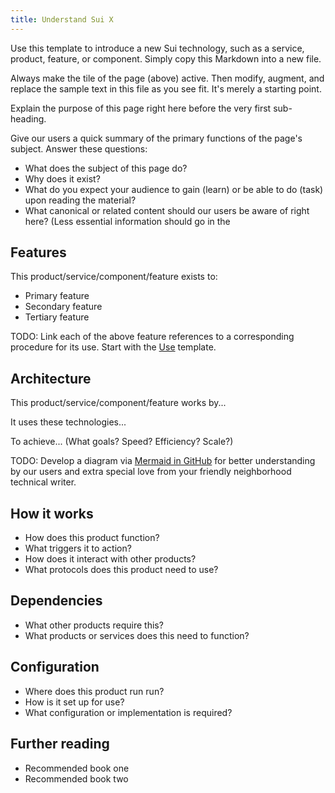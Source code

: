 ```yaml
---
title: Understand Sui X
---
```


Use this template to introduce a new Sui technology, such as a service, product, feature, or component. Simply copy this Markdown into a new file.

Always make the tile of the page (above) active. Then modify, augment, and replace the sample text in this file as you see fit. It's merely a starting point.

Explain the purpose of this page right here before the very first sub-heading.

Give our users a quick summary of the primary functions of the page's subject. Answer these questions:

* What does the subject of this page do?
* Why does it exist?
* What do you expect your audience to gain (learn) or be able to do (task) upon reading the material?
* What canonical or related content should our users be aware of right here? (Less essential information should go in the 

## Features

This product/service/component/feature exists to:

* Primary feature
* Secondary feature
* Tertiary feature

TODO: Link each of the above feature references to a corresponding
procedure for its use. Start with the [Use](use.md) template.

## Architecture

This product/service/component/feature works by...

It uses these technologies...

To achieve... (What goals? Speed? Efficiency? Scale?)

TODO: Develop a diagram via
[Mermaid in GitHub](https://github.blog/2022-02-14-include-diagrams-markdown-files-mermaid/)
for better understanding by our users and extra special love from your
friendly neighborhood technical writer.

## How it works

* How does this product function?
* What triggers it to action?
* How does it interact with other products?
* What protocols does this product need to use?

## Dependencies

* What other products require this?
* What products or services does this need to function?

## Configuration

* Where does this product run run?
* How is it set up for use?
* What configuration or implementation is required?

## Further reading

* Recommended book one
* Recommended book two
